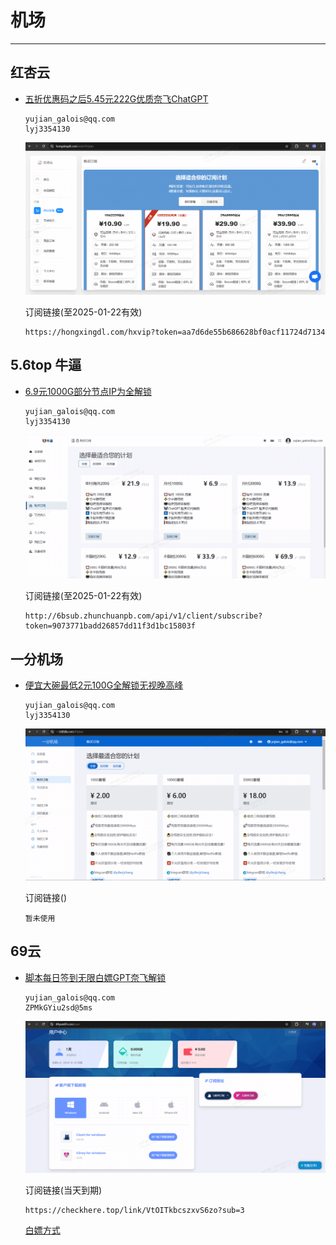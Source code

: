 # 机场

---

## 红杏云

- [五折优惠码之后5.45元222G优质奈飞ChatGPT](https://hongxingdl.com/web/#/dashboard)

  ```
  yujian_galois@qq.com
  lyj3354130
  ```

  <img src="https://raw.githubusercontent.com/GaloisLYJ/booknotes/refs/heads/master/%E4%BA%91%E6%9C%8D%E5%8A%A1%E5%99%A8%E4%B9%8B%E7%A7%91%E5%AD%A6%E4%B8%8A%E7%BD%91/file/hongxing.png" alt="优质IEPL专线" style="zoom:60%;" />

  订阅链接(至2025-01-22有效)

  ```
  https://hongxingdl.com/hxvip?token=aa7d6de55b686628bf0acf11724d7134
  ```

## 5.6top 牛逼

 - [6.9元1000G部分节点IP为全解锁](https://5.6bcloud.top/)

   ```
   yujian_galois@qq.com
   lyj3354130
   ```

   <img src="https://raw.githubusercontent.com/GaloisLYJ/booknotes/refs/heads/master/%E4%BA%91%E6%9C%8D%E5%8A%A1%E5%99%A8%E4%B9%8B%E7%A7%91%E5%AD%A6%E4%B8%8A%E7%BD%91/file/56top.png" alt="适合备用" style="zoom:60%;" />

   订阅链接(至2025-01-22有效)

   ```
   http://6bsub.zhunchuanpb.com/api/v1/client/subscribe?token=9073771badd26857dd11f3d1bc15803f
   ```

## 一分机场

 - [便宜大碗最低2元100G全解锁无视晚高峰](https://xn--4gqx1hgtfdmt.com/#/plan)

   ```
   yujian_galois@qq.com
   lyj3354130
   ```

   <img src="https://raw.githubusercontent.com/GaloisLYJ/booknotes/refs/heads/master/%E4%BA%91%E6%9C%8D%E5%8A%A1%E5%99%A8%E4%B9%8B%E7%A7%91%E5%AD%A6%E4%B8%8A%E7%BD%91/file/%E4%B8%80%E5%88%86%E6%9C%BA%E5%9C%BA.png" alt="真正的便宜大碗" style="zoom:60%;" />

   订阅链接()

   ```
   暂未使用
   ```

## 69云

  - [脚本每日签到无限白嫖GPT奈飞解锁](https://xn--4gqx1hgtfdmt.com/#/plan)

    ```
    yujian_galois@qq.com
    ZPMkGYiu2sd@5ms
    ```

    <img src="https://raw.githubusercontent.com/GaloisLYJ/booknotes/refs/heads/master/%E4%BA%91%E6%9C%8D%E5%8A%A1%E5%99%A8%E4%B9%8B%E7%A7%91%E5%AD%A6%E4%B8%8A%E7%BD%91/file/69yun.png" alt="签到领流量" style="zoom:60%;" />

    订阅链接(当天到期)

    ```
    https://checkhere.top/link/VtOITkbcszxvS6zo?sub=3
    ```

    [白嫖方式](https://github.com/cmliu)

    




